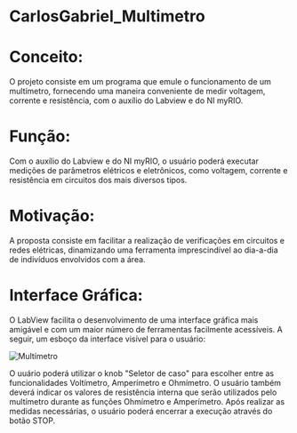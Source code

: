 # CarlosGabriel_Multimetro

# Conceito:
O projeto consiste em um programa que emule o funcionamento de um multímetro, fornecendo uma maneira conveniente de medir voltagem, corrente e resistência, com o auxílio do Labview e do NI myRIO.

# Função:
Com o auxílio do Labview e do NI myRIO, o usuário poderá executar medições de parâmetros elétricos e eletrônicos, como voltagem, corrente e resistência em circuitos dos mais diversos tipos.

# Motivação:
A proposta consiste em facilitar a realização de verificações em circuitos e redes elétricas, dinamizando uma ferramenta imprescindível ao dia-a-dia de indivíduos envolvidos com a área.

# Interface Gráfica:
O LabView facilita o desenvolvimento de uma interface gráfica mais amigável e com um maior número de ferramentas facilmente acessíveis. A seguir, um esboço da interface visível para o usuário:

![Multímetro](https://user-images.githubusercontent.com/37642374/59482578-d0486500-8e3f-11e9-9037-ad6ef9c4cd53.PNG)

O uuário poderá utilizar o knob "Seletor de caso" para escolher entre as funcionalidades Voltímetro, Amperímetro e Ohmímetro. O usuário também deverá indicar os valores de resistência interna que serão utilizados pelo multímetro durante as funções Ohmímetro e Amperímetro. Após realizar as medidas necessárias, o usuário poderá encerrar a execução através do botão STOP.
